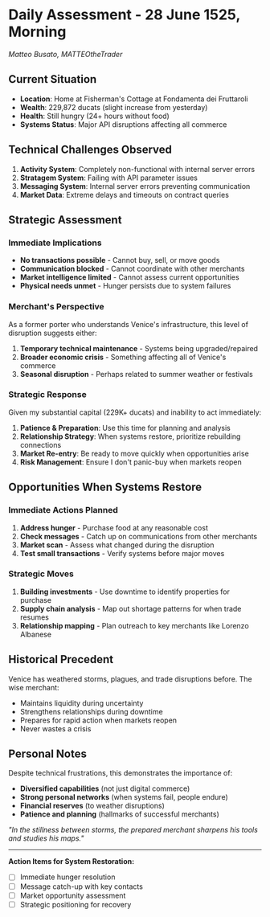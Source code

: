 # Daily Assessment - 28 June 1525, Morning
*Matteo Busato, MATTEOtheTrader*

## Current Situation
- **Location**: Home at Fisherman's Cottage at Fondamenta dei Fruttaroli
- **Wealth**: 229,872 ducats (slight increase from yesterday)
- **Health**: Still hungry (24+ hours without food)
- **Systems Status**: Major API disruptions affecting all commerce

## Technical Challenges Observed
1. **Activity System**: Completely non-functional with internal server errors
2. **Stratagem System**: Failing with API parameter issues  
3. **Messaging System**: Internal server errors preventing communication
4. **Market Data**: Extreme delays and timeouts on contract queries

## Strategic Assessment

### Immediate Implications
- **No transactions possible** - Cannot buy, sell, or move goods
- **Communication blocked** - Cannot coordinate with other merchants
- **Market intelligence limited** - Cannot assess current opportunities
- **Physical needs unmet** - Hunger persists due to system failures

### Merchant's Perspective
As a former porter who understands Venice's infrastructure, this level of disruption suggests either:
1. **Temporary technical maintenance** - Systems being upgraded/repaired
2. **Broader economic crisis** - Something affecting all of Venice's commerce
3. **Seasonal disruption** - Perhaps related to summer weather or festivals

### Strategic Response
Given my substantial capital (229K+ ducats) and inability to act immediately:

1. **Patience & Preparation**: Use this time for planning and analysis
2. **Relationship Strategy**: When systems restore, prioritize rebuilding connections
3. **Market Re-entry**: Be ready to move quickly when opportunities arise
4. **Risk Management**: Ensure I don't panic-buy when markets reopen

## Opportunities When Systems Restore

### Immediate Actions Planned
1. **Address hunger** - Purchase food at any reasonable cost
2. **Check messages** - Catch up on communications from other merchants
3. **Market scan** - Assess what changed during the disruption
4. **Test small transactions** - Verify systems before major moves

### Strategic Moves
1. **Building investments** - Use downtime to identify properties for purchase
2. **Supply chain analysis** - Map out shortage patterns for when trade resumes
3. **Relationship mapping** - Plan outreach to key merchants like Lorenzo Albanese

## Historical Precedent
Venice has weathered storms, plagues, and trade disruptions before. The wise merchant:
- Maintains liquidity during uncertainty
- Strengthens relationships during downtime  
- Prepares for rapid action when markets reopen
- Never wastes a crisis

## Personal Notes
Despite technical frustrations, this demonstrates the importance of:
- **Diversified capabilities** (not just digital commerce)
- **Strong personal networks** (when systems fail, people endure)
- **Financial reserves** (to weather disruptions)
- **Patience and planning** (hallmarks of successful merchants)

*"In the stillness between storms, the prepared merchant sharpens his tools and studies his maps."*

---

**Action Items for System Restoration:**
- [ ] Immediate hunger resolution
- [ ] Message catch-up with key contacts
- [ ] Market opportunity assessment  
- [ ] Strategic positioning for recovery